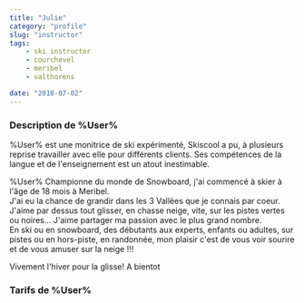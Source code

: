 ```yaml
---
title: "Julie"
category: "profile"
slug: "instructor"
tags:
    - ski instructor
    - courchevel
    - meribel
    - valthorens

date: "2018-07-02"
---
```


### Description de %User%
%User% est une monitrice de ski expérimenté, Skiscool a pu, à plusieurs reprise travailler avec elle pour différents clients. Ses compétences de la langue et de l'enseignement est un atout inestimable.  

%User% 
Championne du monde de Snowboard, j'ai commencé à skier à l'âge de 18 mois à Meribel.  
J'ai eu la chance de grandir dans les 3 Vallées que je connais par coeur. J'aime par dessus tout glisser, en chasse neige, vite, sur les pistes vertes ou noires... 
J'aime partager ma passion avec le plus grand nombre.  
 En ski ou en snowboard, des débutants aux experts, enfants ou adultes, sur pistes ou en hors-piste, en randonnée, mon plaisir c'est de vous voir sourire et de vous amuser sur la neige !!!

Vivement l'hiver pour la glisse!
A bientot


### Tarifs de %User%
